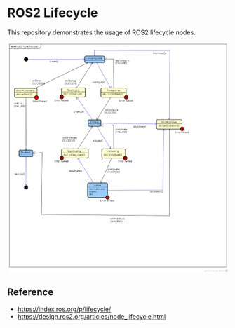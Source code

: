 # ROS2 Lifecycle

This repository demonstrates the usage of ROS2 lifecycle nodes. 

![img](resources/life_cycle_sm.png)

## Reference

- https://index.ros.org/p/lifecycle/
- https://design.ros2.org/articles/node_lifecycle.html